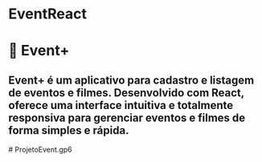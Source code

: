 # EventReact

# 🎉 Event+

Event+ é um aplicativo para cadastro e listagem de eventos e filmes. Desenvolvido com React, oferece uma interface intuitiva e totalmente responsiva para gerenciar eventos e filmes de forma simples e rápida.
----
#   P r o j e t o E v e n t . g p 6  
 